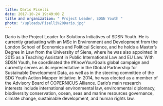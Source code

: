 ```yaml
---
title: Dario Piselli
date: 2017-10-24 19:49:00 Z
title and organization: " Project Leader, SDSN Youth "
photo: "/uploads/Piselli%20Dario.jpg"
---
```


Dario is the Project Leader for Solutions Initiatives of SDSN Youth. He is currently graduating with an MSc in Environment and Development from the London School of Economics and Political Science, and he holds a Master’s Degree in Law from the University of Siena, where he was also appointed in 2015 as a Teaching Assistant in Public International Law and EU Law. With SDSN Youth, he coordinated the #KnowYourGoals global campaign and currently serves as its representative in the Global Partnership for Sustainable Development Data, as well as in the steering committee of the SDG Youth Action Mapper initiative. In 2014, he was elected as a member of the Advisory Board of COPERNICUS Alliance. Dario’s main research interests include international environmental law, environmental diplomacy, biodiversity conservation, ocean, seas and marine resources governance, climate change, sustainable development, and human rights law.